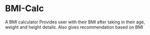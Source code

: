 # BMI-Calc
A BMI calculator  Provides user with their BMI after taking in their age, weight and height details.  Also gives recommendation based on BMI
